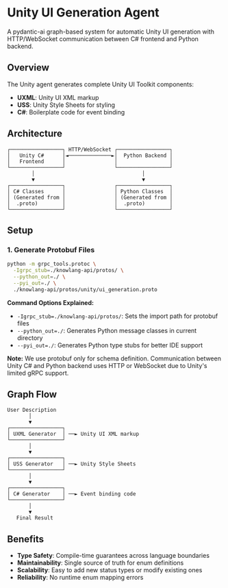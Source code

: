 # Unity UI Generation Agent

A pydantic-ai graph-based system for automatic Unity UI generation with HTTP/WebSocket communication between C# frontend and Python backend.

## Overview

The Unity agent generates complete Unity UI Toolkit components:
- **UXML**: Unity UI XML markup
- **USS**: Unity Style Sheets for styling
- **C#**: Boilerplate code for event binding

## Architecture

```
┌─────────────────┐ HTTP/WebSocket ┌─────────────────┐
│   Unity C#      │◄──────────────►│  Python Backend │
│   Frontend      │                │                 │
└─────────────────┘                └─────────────────┘
        │                                   │
        ▼                                   ▼
┌─────────────────┐                ┌─────────────────┐
│ C# Classes      │                │ Python Classes  │
│ (Generated from │                │ (Generated from │
│  .proto)        │                │  .proto)        │
└─────────────────┘                └─────────────────┘
```

## Setup

### 1. Generate Protobuf Files

```bash
python -m grpc_tools.protoc \
  -Igrpc_stub=./knowlang-api/protos/ \
  --python_out=./ \
  --pyi_out=./ \
  ./knowlang-api/protos/unity/ui_generation.proto
```

**Command Options Explained:**
- `-Igrpc_stub=./knowlang-api/protos/`: Sets the import path for protobuf files
- `--python_out=./`: Generates Python message classes in current directory
- `--pyi_out=./`: Generates Python type stubs for better IDE support

**Note:** We use protobuf only for schema definition. Communication between Unity C# and Python backend uses HTTP or WebSocket due to Unity's limited gRPC support.


## Graph Flow

```
User Description
       │
       ▼
┌─────────────────┐
│ UXML Generator  │ ──► Unity UI XML markup
└─────────────────┘
       │
       ▼
┌─────────────────┐
│ USS Generator   │ ──► Unity Style Sheets
└─────────────────┘
       │
       ▼
┌─────────────────┐
│ C# Generator    │ ──► Event binding code
└─────────────────┘
       │
       ▼
   Final Result
```

## Benefits

- **Type Safety**: Compile-time guarantees across language boundaries
- **Maintainability**: Single source of truth for enum definitions
- **Scalability**: Easy to add new status types or modify existing ones
- **Reliability**: No runtime enum mapping errors 